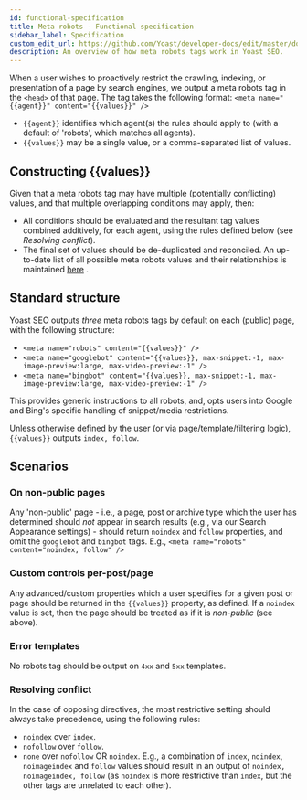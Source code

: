 ```yaml
---
id: functional-specification
title: Meta robots - Functional specification
sidebar_label: Specification
custom_edit_url: https://github.com/Yoast/developer-docs/edit/master/docs/features/meta-robots/specification.md
description: An overview of how meta robots tags work in Yoast SEO.
---
```

When a user wishes to proactively restrict the crawling, indexing, or presentation of a page by search engines, we output a meta robots tag in the `<head>` of that page.
The tag takes the following format:
`<meta name="{{agent}}" content="{{values}}" />`
* `{{agent}}` identifies which agent(s) the rules should apply to (with a default of 'robots', which matches all agents).
* `{{values}}` may be a single value, or a comma-separated list of values.

## Constructing {{values}}
Given that a meta robots tag may have multiple (potentially conflicting) values, and that multiple overlapping conditions may apply, then:
* All conditions should be evaluated and the resultant tag values combined additively, for each agent, using the rules defined below (see _Resolving conflict_).
* The final set of values should be de-duplicated and reconciled.
An up-to-date list of all possible meta robots values and their relationships is maintained [here](https://yoast.com/robots-meta-tags/) .

## Standard structure
Yoast SEO outputs *three* meta robots tags by default on each (public) page, with the following structure:
* `<meta name="robots" content="{{values}}" />`
* `<meta name="googlebot" content="{{values}}, max-snippet:-1, max-image-preview:large, max-video-preview:-1" />`
* `<meta name="bingbot" content="{{values}}, max-snippet:-1, max-image-preview:large, max-video-preview:-1" />`

This provides generic instructions to all robots, and, opts users into Google and Bing's specific handling of snippet/media restrictions.

Unless otherwise defined by the user (or via page/template/filtering logic), `{{values}}` outputs `index, follow`.

## Scenarios

### On non-public pages
Any 'non-public' page - i.e., a page, post or archive type which the user has determined should *not* appear in search results (e.g., via our Search Appearance settings) - should return `noindex` and `follow` properties, and omit the `googlebot` and `bingbot` tags. E.g.,
`<meta name="robots" content="noindex, follow" />`

### Custom controls per-post/page
Any advanced/custom properties which a user specifies for a given post or page should be returned in the `{{values}}` property, as defined.
If a `noindex` value is set, then the page should be treated as if it is *non-public* (see above).

### Error templates
No robots tag should be output on `4xx` and `5xx` templates.

### Resolving conflict
In the case of opposing directives, the most restrictive setting should always take precedence, using the following rules:
* `noindex` over `index`.
* `nofollow` over `follow`.
* `none` over `nofollow` OR `noindex`.
E.g., a combination of `index`, `noindex`, `noimageindex` and `follow` values should result in an output of `noindex, noimageindex, follow` (as `noindex` is more restrictive than `index`, but the other tags are unrelated to each other).
